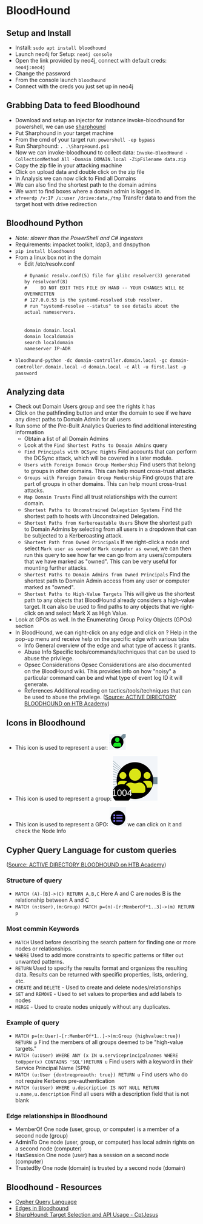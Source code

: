 # BloodHound

## Setup and Install

- Install: `sudo apt install bloodhound`
- Launch neo4j for Setup: `neo4j console`
- Open the link provided by neo4j, connect with default creds: `neo4j:neo4j` 
- Change the password
- From the console launch `bloodhound`
- Connect with the creds you just set up in neo4j

## Grabbing Data to feed Bloodhound

- Download and setup an injector for instance invoke-bloodhound for powershell, we can use [sharphound](https://github.com/BloodHoundAD/BloodHound/blob/master/Collectors/SharpHound.ps1)
- Put Sharphound in your target machine
- From the cmd of your target run: `powershell -ep bypass`
- Run Sharphound: `. .\SharpHound.ps1`
- Now we can invoke-bloodhound to collect data: `Invoke-BloodHound -CollectionMethod All -Domain DOMAIN.local -ZipFilename data.zip`
- Copy the zip file in your attacking machine
- Click on upload data and double click on the zip file
- In Analysis we can now click to Find all Domains
- We can also find the shortest path to the domain admins
- We want to find boxes where a domain admin is logged in.
- `xfreerdp /v:IP /u:user /drive:data,/tmp` Transfer data to and from the target host with drive redirection

## Bloodhound Python

- *Note: slower than the PowerShell and C# ingestors*
- Requirements: impacket toolkit, ldap3, and dnspython
- `pip install bloodhound`
- From a linux box not in the domain
  - Edit /etc/resolv.conf
    ```
    # Dynamic resolv.conf(5) file for glibc resolver(3) generated by resolvconf(8)
    #     DO NOT EDIT THIS FILE BY HAND -- YOUR CHANGES WILL BE OVERWRITTEN
    # 127.0.0.53 is the systemd-resolved stub resolver.
    # run "systemd-resolve --status" to see details about the actual nameservers.

    
    domain domain.local
    domain localdomain
    search localdomain
    nameserver IP-ADR
    ```
- `bloodhound-python -dc domain-controller.domain.local -gc domain-controller.domain.local -d domain.local -c All -u first.last -p password`

## Analyzing data

- Check out Domain Users group and see the rights it has
- Click on the pathfinding button and enter the domain to see if we have any direct paths to Domain Admin for all users
- Run some of the Pre-Built Analytics Queries to find additional interesting information
  - Obtain a list of all Domain Admins
  - Look at the `Find Shortest Paths to Domain Admins` query
  - `Find Principals with DCSync Rights` Find accounts that can perform the DCSync attack, which will be covered in a later module.
  - `Users with Foreign Domain Group Membership` Find users that belong to groups in other domains. This can help mount cross-trust attacks.
  - `Groups with Foreign Domain Group Membership` Find groups that are part of groups in other domains. This can help mount cross-trust attacks.
  - `Map Domain Trusts`	Find all trust relationships with the current domain.
  - `Shortest Paths to Unconstrained Delegation Systems` Find the shortest path to hosts with Unconstrained Delegation.
  - `Shortest Paths from Kerberoastable Users` Show the shortest path to Domain Admins by selecting from all users in a dropdown that can be subjected to a Kerberoasting attack.
  - `Shortest Path from Owned Principals` If we right-click a node and select `Mark user as owned` or `Mark computer as owned`, we can then run this query to see how far we can go from any users/computers that we have marked as "owned". This can be very useful for mounting further attacks.
  - `Shortest Paths to Domain Admins from Owned Principals` Find the shortest path to Domain Admin access from any user or computer marked as "owned".
  - `Shortest Paths to High-Value Targets` This will give us the shortest path to any objects that BloodHound already considers a high-value target. It can also be used to find paths to any objects that we right-click on and select Mark X as High Value.
- Look at GPOs as well. In the Enumerating Group Policy Objects (GPOs) section
- In BloodHound, we can right-click on any edge and click on ? Help in the pop-up menu and receive help on the specific edge with various tabs
  - Info	General overview of the edge and what type of access it grants.
  - Abuse Info	Specific tools/commands/techniques that can be used to abuse the privilege.
  - Opsec Considerations	Opsec Considerations are also documented on the BloodHound wiki. This provides info on how "noisy" a particular command can be and what type of event log ID it will generate.
  - References	Additional reading on tactics/tools/techniques that can be used to abuse the privilege.
([Source: ACTIVE DIRECTORY BLOODHOUND on HTB Academy](https://academy.hackthebox.com/course/preview/active-directory-bloodhound))

## Icons in Bloodhound

- This icon is used to represent a user: ![User Icon](../.res/user-icon.png)
  
- This icon is used to represent a group: ![Group Icon](../.res/Group-Icon.png)
  
- This icon is used to represent a GPO: ![GPO Icon](../.res/GPO-icon.png) we can click on it and check the Node Info

## Cypher Query Language for custom queries

([Source: ACTIVE DIRECTORY BLOODHOUND on HTB Academy](https://academy.hackthebox.com/course/preview/active-directory-bloodhound))

### Structure of query

- `MATCH (A)-[B]->(C) RETURN A,B,C` Here A and C are nodes B is the relationship between A and C
- `MATCH (n:User),(m:Group) MATCH p=(n)-[r:MemberOf*1..3]->(m) RETURN p`

### Most commin Keywords

- `MATCH` Used before describing the search pattern for finding one or more nodes or relationships.
- `WHERE` Used to add more constraints to specific patterns or filter out unwanted patterns.
- `RETURN` Used to specify the results format and organizes the resulting data. Results can be returned with specific properties, lists, ordering, etc.
- `CREATE` and `DELETE` - Used to create and delete nodes/relationships
- `SET` and `REMOVE` - Used to set values to properties and add labels to nodes
- `MERGE` - Used to create nodes uniquely without any duplicates.

### Example of query

- `MATCH p=(n:User)-[r:MemberOf*1..]->(m:Group {highvalue:true}) RETURN p` Find the members of all groups deemed to be "high-value targets."
- `MATCH (u:User) WHERE ANY (x IN u.serviceprincipalnames WHERE toUpper(x) CONTAINS 'SQL')RETURN u` Find users with a keyword in their Service Principal Name (SPN)
- `MATCH (u:User {dontreqpreauth: true}) RETURN u` Find users who do not require Kerberos pre-authentication 
- `MATCH (u:User) WHERE u.description IS NOT NULL RETURN u.name,u.description` Find all users with a description field that is not blank

### Edge relationships in Bloodhound

- MemberOf	One node (user, group, or computer) is a member of a second node (group)
- AdminTo	One node (user, group, or computer) has local admin rights on a second node (computer)
- HasSession	One node (user) has a session on a second node (computer)
- TrustedBy	One node (domain) is trusted by a second node (domain)

## Bloodhound - Resources

- [Cypher Query Language](https://neo4j.com/developer/cypher/)
- [Edges in Bloodhound](https://bloodhound.readthedocs.io/en/latest/data-analysis/edges.html)
- [SharpHound: Target Selection and API Usage - CptJesus](https://blog.cptjesus.com/posts/sharphoundtargeting)
